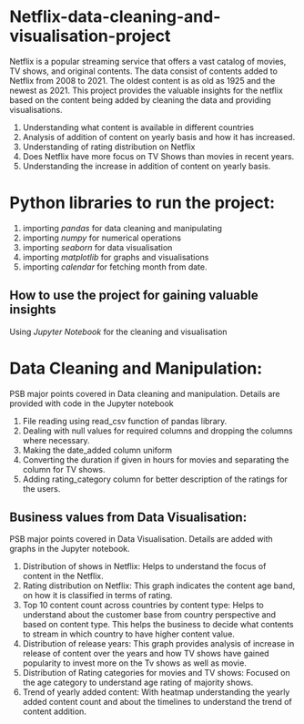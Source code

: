 # Netflix-data-cleaning-and-visualisation-project
Netflix is a popular streaming service that offers a vast catalog of movies, TV shows, and original contents. 
The data consist of contents added to Netflix from 2008 to 2021. The oldest content is as old as 1925 and the newest as 2021.
This project provides the valuable insights for the netflix based on the content being added by cleaning the data and 
providing visualisations.
1. Understanding what content is available in different countries
2. Analysis of addition of content on yearly basis and how it has increased.
3. Understanding of rating distribution on Netflix
4. Does Netflix have more focus on TV Shows than movies in recent years.
5. Understanding the increase in addition of content on yearly basis.

# Python libraries to run the project:
1. importing *pandas* for data cleaning and manipulating
2. importing *numpy* for numerical operations
3. importing *seaborn* for data visualisation
4. importing *matplotlib* for graphs and visualisations
5. importing *calendar* for fetching month from date. 

## How to use the project for gaining valuable insights
Using *Jupyter Notebook* for the cleaning and visualisation

# Data Cleaning and Manipulation:
PSB major points covered in Data cleaning and manipulation. Details are provided with code in the Jupyter notebook
1. File reading using read_csv function of pandas library.
2. Dealing with null values for required columns and dropping the columns where necessary.
3. Making the date_added column uniform
4. Converting the duration if given in hours for  movies and separating the column for TV shows.
5. Adding rating_category column for better description of the ratings for the users.

## Business values from Data Visualisation:
PSB major points covered in Data Visualisation. Details are added with graphs in the Jupyter notebook.
1. Distribution of shows in Netflix: 
Helps to understand the focus of content in the Netflix.
2. Rating distribution on Netflix:
This graph indicates the content age band, on how it is classified in terms of rating.
3. Top 10 content count across countries by content type:
Helps to understand about the customer base from country perspective and based on content type.
This helps the business to decide what contents to stream in which country to have higher content value.
4. Distribution of release years:
This graph provides analysis of increase in release 
of content over the years and how TV shows have gained popularity to invest more on the Tv shows as well as movie.
5. Distribution of Rating categories for movies and TV shows:
Focused on the age category to understand age rating of majority shows.
6. Trend of yearly added content:
With heatmap understanding the yearly added content count and about the timelines to understand the trend of content addition.